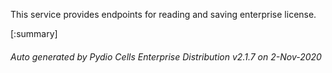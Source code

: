 






This service provides endpoints for reading and saving enterprise license.

[:summary]

###### Auto generated by Pydio Cells Enterprise Distribution v2.1.7 on 2-Nov-2020
